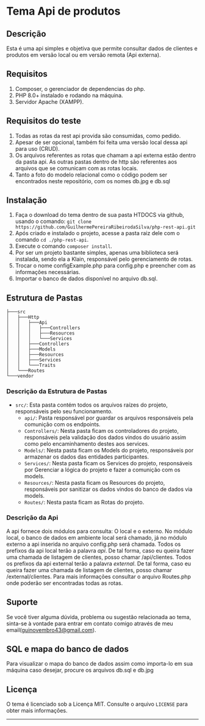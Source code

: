 # Tema Api de produtos

## Descrição

Esta é uma api simples e objetiva que permite consultar dados de clientes e produtos em versão local ou em versão remota (Api externa).

## Requisitos

1. Composer, o gerenciador de dependencias do php.
3. PHP 8.0+ instalado e rodando na máquina.
4. Servidor Apache (XAMPP).

## Requisitos do teste

1. Todas as rotas da rest api provida são consumidas, como pedido. 
2. Apesar de ser opcional, também foi feita uma versão local dessa api para uso (CRUD).
3. Os arquivos referentes as rotas que chamam a api externa estão dentro da pasta api. As outras pastas dentro de http são referentes aos arquivos que se 
comunicam com as rotas locais.
4. Tanto a foto do modelo relacional como o código podem ser encontrados neste repositório, com os nomes db.jpg e db.sql

## Instalação

1. Faça o download do tema dentro de sua pasta HTDOCS via github, usando o comando:
`git clone https://github.com/GuilhermePereiraRibeirodaSilva/php-rest-api.git`
2. Após criado e instalado o projeto, acesse a pasta raiz dele com o comando `cd ./php-rest-api`.
3. Execute o comando `composer install`.
4. Por ser um projeto bastante simples, apenas uma biblioteca será instalada, sendo ela a Klain, responsável pelo gerenciamento de rotas.
5. Trocar o nome configExample.php para config.php e preencher com as informações necessárias.
6. Importar o banco de dados disponível no arquivo db.sql.

## Estrutura de Pastas

```
├───src
│   ├───Http
│   │   ├───Api
│   │   │   ├───Controllers
│   │   │   ├───Resources
│   │   │   └───Services
│   │   ├───Controllers
│   │   ├───Models
│   │   ├───Resources
│   │   ├───Services
│   │   └───Traits
│   └───Routes
└───vendor
```

### Descrição da Estrutura de Pastas

- `src/`: Esta pasta contém todos os arquivos raízes do projeto, responsáveis pelo seu funcionamento.
    - `api/`: Pasta responsável por guardar os arquivos responsáveis pela comunição com os endpoints.
    - `Controllers/`: Nesta pasta ficam os controladores do projeto, responsáveis pela validação dos dados vindos do usuário assim como pelo encaminhamento destes aos services.
    - `Models/`: Nesta pasta ficam os Models do projeto, responsáveis por armazenar os dados das entidades participantes.
    - `Services/`: Nesta pasta ficam os Services do projeto, responsáveis por Gerenciar a lógica do projeto e fazer a comunição com os models.
    - `Resources/`: Nesta pasta ficam os Resources do projeto, responsáveis por sanitizar os dados vindos do banco de dados via models.
    - `Routes/`: Nesta pasta ficam as Rotas do projeto.

### Descrição da Api

A api fornece dois módulos para consulta: O local e o externo. No módulo local, o banco de dados em ambiente local será chamado, já no módulo externo a api inserida no arquivo config.php será chamada. 
Todos os prefixos da api local terão a palavra *api*. De tal forma, caso eu queira fazer uma chamada de listagem de clientes, posso chamar /api/clientes.
Todos os prefixos da api external terão a palavra *external*. De tal forma, caso eu queira fazer uma chamada de listagem de clientes, posso chamar /external/clientes.
Para mais informações consultar o arquivo Routes.php onde poderão ser encontradas todas as rotas.

## Suporte

Se você tiver alguma dúvida, problema ou sugestão relacionada ao tema, sinta-se à vontade para entrar em contato comigo através de meu email(guinovembro43@gmail.com).

## SQL e mapa do banco de dados

Para visualizar o mapa do banco de dados assim como importa-lo em sua máquina caso desejar, procure os arquivos db.sql e db.jpg

## Licença

O tema é licenciado sob a Licença MIT. Consulte o arquivo `LICENSE` para obter mais informações.

---